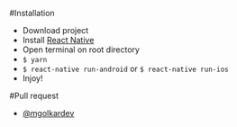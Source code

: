 #Installation

- Download project
- Install [React Native](https://facebook.github.io/react-native/docs/getting-started)
- Open terminal on root directory
- `$ yarn`
- `$ react-native run-android` or `$ react-native run-ios`
- Injoy!

#Pull request
- [@mgolkardev](https://github.com/mgolkardev)
